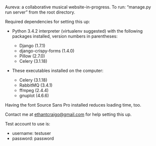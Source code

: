 Aureva: a collaborative musical website-in-progress.
To run: “manage.py run server” from the root directory.

Required dependencies for setting this up:
- Python 3.4.2 interpreter (virtualenv suggested) with the following packages installed, version numbers in parentheses:

    * Django (1.7.1)
    * django-crispy-forms (1.4.0)
    * Pillow (2.7.0)
    * Celery (3.1.18)

- These executables installed on the computer:

    * Celery (3.1.18)
    * RabbitMQ (3.4.1)
    * ffmpeg (2.4.4)
    * gnuplot (4.6.6)

Having the font Source Sans Pro installed reduces loading time, too.

Contact me at ethantcraigo@gmail.com for help setting this up.

Test account to use is:
- username: testuser
- password: password
